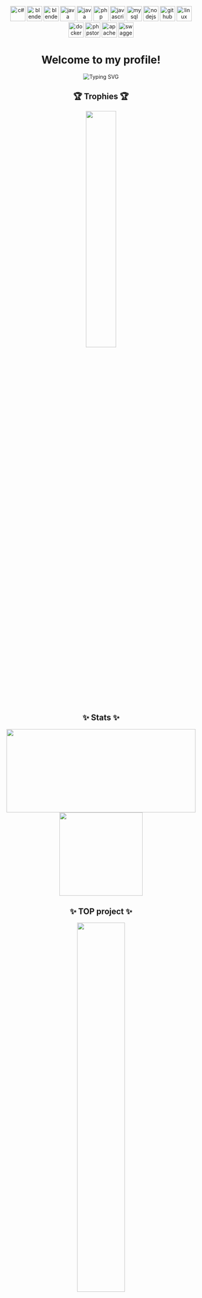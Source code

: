 <p align="center"> <img src="https://cdn.jsdelivr.net/gh/devicons/devicon@latest/icons/csharp/csharp-original.svg" alt="c#" width="40" height="40"/>
 <img src="https://cdn.jsdelivr.net/gh/devicons/devicon@latest/icons/blender/blender-original.svg" alt="blender" width="40" height="40"/>
  <img src="https://cdn.jsdelivr.net/gh/devicons/devicon@latest/icons/unity/unity-original.svg" alt="blender" width="40" height="40"/>
  <img src="https://cdn.jsdelivr.net/gh/devicons/devicon@latest/icons/java/java-original.svg" alt="java" width="40" height="40"/>
  <img src="https://cdn.jsdelivr.net/gh/devicons/devicon@latest/icons/symfony/symfony-original.svg" alt="java" width="40" height="40"/>
  <img src="https://cdn.jsdelivr.net/gh/devicons/devicon@latest/icons/php/php-original.svg" alt="php" width="40" height="40"/>
  <img src="https://cdn.jsdelivr.net/gh/devicons/devicon@latest/icons/javascript/javascript-original.svg" alt="javascript" width="40" height="40"/>
  <img src="https://cdn.jsdelivr.net/gh/devicons/devicon@latest/icons/mysql/mysql-original.svg" alt="mysql" width="40" height="40"/>
  <img src="https://cdn.jsdelivr.net/gh/devicons/devicon@latest/icons/nodejs/nodejs-original.svg" alt="nodejs" width="40" height="40"/>
  <img src="https://cdn.jsdelivr.net/gh/devicons/devicon@latest/icons/github/github-original.svg" alt="github" width="40" height="40"/>
  <img src="https://cdn.jsdelivr.net/gh/devicons/devicon@latest/icons/linux/linux-original.svg" alt="linux" width="40" height="40"/>
  <img src="https://cdn.jsdelivr.net/gh/devicons/devicon@latest/icons/docker/docker-original.svg" alt="docker" width="40" height="40"/>
   <img src="https://cdn.jsdelivr.net/gh/devicons/devicon@latest/icons/phpstorm/phpstorm-original.svg" alt="phpstorm" width="40" height="40"/>
   <img src="https://cdn.jsdelivr.net/gh/devicons/devicon@latest/icons/apache/apache-original.svg" alt="apache" width="40" height="40"/>
   <img src="https://cdn.jsdelivr.net/gh/devicons/devicon@latest/icons/swagger/swagger-original.svg" alt="swagger" width="40" height="40"/>
</p>
<h1 align="center">Welcome to my profile!</h1>
<p align="center"><img src="https://readme-typing-svg.herokuapp.com?font=Fira+Code&duration=2000&pause=100&random=false&width=700&height=51&lines=Web+and+game+developer+from+Czech+Republic!;Windows%2C+Linux+and+MacOS+user;PHP+-+Symfony+and+Nette+framework;Latte+and+Smarty;Javascript;Unity+Engine+-+C%23+language;NodeJS+-+Discord+bots;Java" alt="Typing SVG" /></p>
<h2 align="center">🏆 Trophies 🏆</h2>
<p align="center">
<img align="center" width=40% src="https://github-profile-trophy.vercel.app/?username=MichaelaKarkosova&rank=S,A,AA&theme=monokai&no-frame=true&column=-1"/>
</p>

<h2 align="center">✨ Stats ✨ </h2>
<p align="center">
  <img align="center" height=220 width=500 src="https://github-readme-stats-delta-eight-73.vercel.app/api?username=MichaelaKarkosova&show_icons=true&theme=great-gatsby&include_all_commits=true&rank_icon=percentile"/>
  <img align="center" height=220 src="https://github-readme-stats-delta-eight-73.vercel.app/api/top-langs/?username=MichaelaKarkosova&include_all_commits=true&theme=great-gatsby&layout=donut&langs_count=6&hide=shaderlab,less,scss"/>
</p>

<h2 align="center">✨ TOP project ✨</h2>
<p align="center">
  <a href="https://github-profile-trophy.vercel.app/?username=MichaelaKarkosova&title=joined">
  <img align="center" width=50% src="https://github-readme-stats-delta-eight-73.vercel.app/api/pin/?username=MichaelaKarkosova&theme=great-gatsby&repo=Monitor_Bytu"/>
  </a>
</p>



